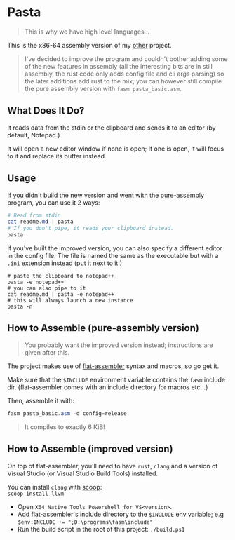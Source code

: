 # Pasta
> This is why we have high level languages...

This is the x86-64 assembly version of my [other](https://github.com/insomnimus/pasta) project.

> I've decided to improve the program and couldn't bother adding some of the new features in assembly (all the interesting bits are in still assembly, the rust code only adds config file and cli args parsing) so the later additions add rust to the mix; you can however still compile the pure assembly version with `fasm pasta_basic.asm`.

## What Does It Do?
It reads data from the stdin  or the clipboard and sends it to an editor (by default, Notepad.)

It will open a new editor window if none is open; if one is open, it will focus to it and replace its buffer instead.

## Usage
If you didn't build the new version and went with the pure-assembly program, you can use it 2 ways:

```powershell
# Read from stdin
cat readme.md | pasta
# If you don't pipe, it reads your clipboard instead.
pasta
```

If you've built the improved version, you can also specify a different editor in the config file.
The file is named the same as the executable but with a `.ini` extension instead (put it next to it!)

```
# paste the clipboard to notepad++
pasta -e notepad++
# you can also pipe to it
cat readme.md | pasta -e notepad++
# this will always launch a new instance
pasta -n
```

## How to Assemble (pure-assembly version)
> You probably want the improved version instead; instructions are given after this.

The project makes use of [flat-assembler](https://flatassembler.net) syntax and macros, so go get it.

Make sure that the `$INCLUDE` environment variable contains the `fasm` include dir.
(flat-assembler comes with an include directory for macros etc...)

Then, assemble it with:

```powershell
fasm pasta_basic.asm -d config=release
```

> It compiles to exactly 6 KiB!

## How to Assemble (improved version)
On top of flat-assembler, you'll need to have `rust`, `clang` and a version of Visual Studio (or Visual Studio Build Tools) installed.

You can install `clang` with [scoop](https://github.com/ScoopInstaller/scoop):\
`scoop install llvm`

- Open `X64 Native Tools Powershell for VS<version>`.
- Add flat-assembler's include directory to the `$INCLUDE` env variable; e.g `$env:INCLUDE += ";D:\programs\fasm\include"`
- Run the build script in the root of this project: `./build.ps1`
